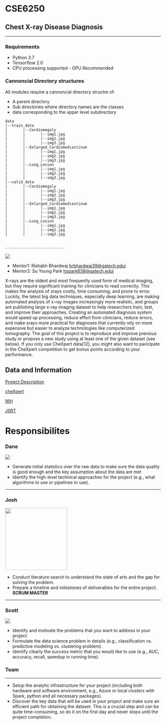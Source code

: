 # CSE6250

## Chest X-ray Disease Diagnosis
----------------------------------

### Requirements
* Python 3.7
* Tensorflow 2.0
* CPU processing supported - GPU Recommended

### Cannoncial Directory structures
All modules require a cannoncial directory structre of:
* A parent directory
* Sub directories where directory names are the classes
* data corresponding to the upper level subdirectory

```
data
|--train_data
|       |--Cardiomegaly
|       |       |--img1.jpg
|       |       |--img2.jpg
|       |       |--img3.jpg
|       |--Enlarged_Cardiomediastinum
|       |       |--img1.jpg
|       |       |--img2.jpg
|       |       |--img3.jpg
|       |--Lung_Lesion
|       |       |--img1.jpg
|       |       |--img2.jpg
|       |       |--img3.jpg
|--valid_data
|       |--Cardiomegaly
|       |       |--img1.jpg
|       |       |--img2.jpg
|       |       |--img3.jpg
|       |--Enlarged_Cardiomediastinum
|       |       |--img1.jpg
|       |       |--img2.jpg
|       |       |--img3.jpg
|       |--Lung_Lesion
|       |       |--img1.jpg
|       |       |--img2.jpg
|       |       |--img3.jpg


...........................
```

<img src='https://www.ebmconsult.com/content/images/Xrays/ChestXrayAPNmlLabeled.png'  >

* Mentor1: Rishabh Bhardwaj hrbhardwaj39@gatech.edui
* Mentor2: Su Young Park hspark638@gatech.edui

X-rays are the oldest and most frequently used form of
medical imaging, but they require significant training for
clinicians to read correctly. This makes the analysis of xrays costly, time consuming, and prone to error. Luckily, the
latest big data techniques, especially deep learning, are making
automated analysis of x-ray images increasingly more realistic,
and groups are publishing large x-ray imaging dataset to help
researchers train, test, and improve their approaches. Creating
an automated diagnosis system would speed up processing,
reduce effort from clinicians, reduce errors, and make xrays more practical for diagnoses that currently rely on more
expensive but easier to analyze technologies like computerized
tomography.
The goal of this project is to reproduce and improve
previous study or propose a new study using at least one of the
given dataset (see below). If you only use CheXpert data[12],
you might also want to paricipate in the CheXpert competition
to get bonus points according to your performance.

## Data and Information

[Project Description](https://d1b10bmlvqabco.cloudfront.net/attach/jxaghvsf2i16a2/hknv39pnzou3m8/k0vmtt8uap72/CSE6250_project_2019Fall.pdf)

[cheXpert](https://stanfordmlgroup.github.io/competitions/chexpert/)

[NIH](https://nihcc.app.box.com/v/ChestXray-NIHCC)

[JSRT](http://db.jsrt.or.jp/eng.php)


# Responsibilites
### Dane
<img src="https://media.licdn.com/dms/image/C4E03AQEIr99v4-G6lg/profile-displayphoto-shrink_200_200/0?e=1581552000&v=beta&t=mfTLIngW4ZUMU9b9f5VRjfStnT0JedxPvtpg_4AsXo0">

* Generate initial statistics over the raw data to make sure the data quality is good enough and the key assumption about the data are met
* Identify the high-level technical approaches for the project (e.g., what algorithms to use or pipelines to use).

------------------

### Josh
<img src="https://avatars0.githubusercontent.com/u/241967?s=460&v=4" height=200 width=200>

* Conduct literature search to understand the state of arts and the gap for solving the problem.
* Prepare a timeline and milestones of deliverables for the entire project. **SCRUM MASTER**
------------

### Scott
<img src="https://media.licdn.com/dms/image/C5103AQF9GDUxajWA0Q/profile-displayphoto-shrink_200_200/0?e=1581552000&v=beta&t=-aXEqS_1I-eXXTxfHR0V1G0W3BM5YIT7twk80fXHYos">

* Identify and motivate the problems that you want to address in your project.
* Formulate the data science problem in details (e.g., classification vs. predictive modeling vs. clustering problem). 
* Identify clearly the success metric that you would like to use (e.g., AUC, accuracy, recall, speedup in running time).

### Team
-----------
* Setup the analytic infrastructure for your project (including both hardware and software environment, e.g., Azure or local clusters with Spark, python and all necessary packages).
* Discover the key data that will be used in your project and make sure an efficient path for obtaining the dataset. This is a crucial step and can be quite time-consuming, so do it on the first day and never stops until the project completion.

